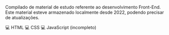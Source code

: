 Compilado de material de estudo referente ao desenvolvimento Front-End.
Este material esteve armazenado localmente desde 2022, podendo precisar de atualizações.

💻 HTML
💻 CSS
💻 JavaScript (incompleto)
